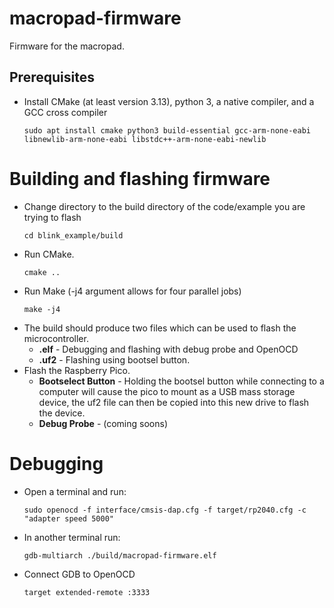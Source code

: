 # macropad-firmware

Firmware for the macropad.

## Prerequisites

- Install CMake (at least version 3.13), python 3, a native compiler, and a GCC cross compiler
  ```
  sudo apt install cmake python3 build-essential gcc-arm-none-eabi libnewlib-arm-none-eabi libstdc++-arm-none-eabi-newlib
  ```

# Building and flashing firmware

- Change directory to the build directory of the code/example you are trying to flash
  ```
  cd blink_example/build
  ```
- Run CMake.
  ```
  cmake ..
  ```
- Run Make (-j4 argument allows for four parallel jobs)
  ```
  make -j4
  ```
- The build should produce two files which can be used to flash the microcontroller.
  - **.elf** - Debugging and flashing with debug probe and OpenOCD
  - **.uf2** - Flashing using bootsel button.
- Flash the Raspberry Pico.
  - **Bootselect Button** - Holding the bootsel button while connecting to a computer will cause the pico to mount as a USB mass storage device, the uf2 file can then be copied into this new drive to flash the device.
  - **Debug Probe** - (coming soons)

# Debugging
- Open a terminal and run:
  ```
  sudo openocd -f interface/cmsis-dap.cfg -f target/rp2040.cfg -c "adapter speed 5000"
  ```
- In another terminal run:
  ```
  gdb-multiarch ./build/macropad-firmware.elf
  ```
- Connect GDB to OpenOCD
  ```
  target extended-remote :3333
  ```